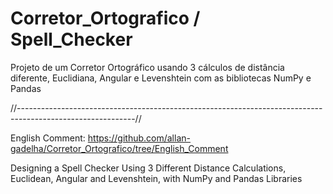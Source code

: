 # Corretor_Ortografico / Spell_Checker
 
 Projeto de um Corretor Ortográfico usando 3 cálculos de distância diferente, Euclidiana, Angular e Levenshtein com as bibliotecas NumPy e Pandas
 
 //-----------------------------------------------------------------------------------------------------------//
 
 English Comment: https://github.com/allan-gadelha/Corretor_Ortografico/tree/English_Comment
 
 Designing a Spell Checker Using 3 Different Distance Calculations, Euclidean, Angular and Levenshtein, with NumPy and Pandas Libraries
